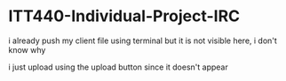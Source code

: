 # ITT440-Individual-Project-IRC

i already push my client file using terminal but it is not visible here, i don't know why

i just upload using the upload button since it doesn't appear
